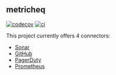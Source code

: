 ## metricheq
[![codecov](https://codecov.io/gh/YounesOMK/metricheq/graph/badge.svg?token=UCFOOO5F69)](https://codecov.io/gh/YounesOMK/metricheq)
[![ci](https://github.com/YounesOMK/metricheq/actions/workflows/ci.yml/badge.svg)](https://github.com/YounesOMK/metricheq/actions/workflows/ci.yml)

This project currently offers 4 connectors:

- [Sonar](https://www.sonarqube.org/)
- [GitHub](https://github.com/)
- [PagerDuty](https://www.pagerduty.com/)
- [Prometheus](https://prometheus.io/)
